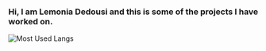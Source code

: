 ### Hi, I am Lemonia Dedousi and this is some of the projects I have worked on.
![Most Used Langs](https://github-readme-stats.vercel.app/api/top-langs/?username=dedousi&langs_count=10&hide_progress=true&theme=tokyonight)
